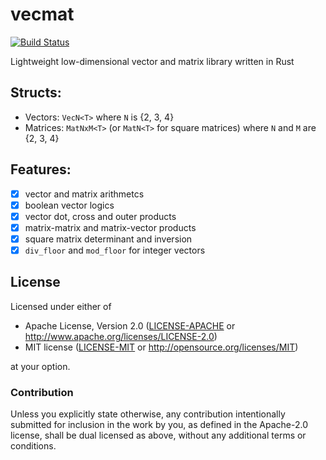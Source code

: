 # vecmat
[![Build Status](https://travis-ci.org/nthend/vecmat-rs.png?branch=master)](https://travis-ci.org/nthend/vecmat-rs)

Lightweight low-dimensional vector and matrix library written in Rust

## Structs:
+ Vectors: `VecN<T>` where `N` is {2, 3, 4}
+ Matrices: `MatNxM<T>` (or `MatN<T>` for square matrices) where `N` and `M` are {2, 3, 4}

## Features:
- [x] vector and matrix arithmetcs
- [x] boolean vector logics
- [x] vector dot, cross and outer products 
- [x] matrix-matrix and matrix-vector products
- [x] square matrix determinant and inversion
- [x] `div_floor` and `mod_floor` for integer vectors

## License

Licensed under either of

 * Apache License, Version 2.0 ([LICENSE-APACHE](LICENSE-APACHE) or http://www.apache.org/licenses/LICENSE-2.0)
 * MIT license ([LICENSE-MIT](LICENSE-MIT) or http://opensource.org/licenses/MIT)

at your option.

### Contribution

Unless you explicitly state otherwise, any contribution intentionally submitted
for inclusion in the work by you, as defined in the Apache-2.0 license, shall be dual licensed as above, without any
additional terms or conditions.
